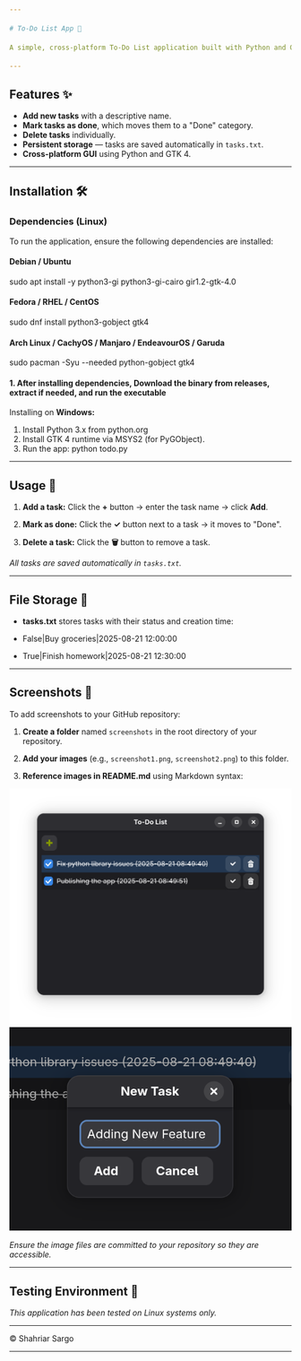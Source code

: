 ```yaml
---

# To-Do List App 📝

A simple, cross-platform To-Do List application built with Python and GTK 4. Allows you to manage tasks, mark them as done, and store task creation dates.

---
```


## Features ✨

* **Add new tasks** with a descriptive name.
* **Mark tasks as done**, which moves them to a "Done" category.
* **Delete tasks** individually.
* **Persistent storage** — tasks are saved automatically in `tasks.txt`.
* **Cross-platform GUI** using Python and GTK 4.

---

## Installation 🛠️

### Dependencies (Linux)

To run the application, ensure the following dependencies are installed:

#### Debian / Ubuntu

sudo apt install -y python3-gi python3-gi-cairo gir1.2-gtk-4.0

#### Fedora / RHEL / CentOS

sudo dnf install python3-gobject gtk4

#### Arch Linux / CachyOS / Manjaro / EndeavourOS / Garuda

sudo pacman -Syu --needed python-gobject gtk4

#### 1. After installing dependencies, Download the binary from releases, extract if needed, and run the executable
Installing on **Windows:**
   1. Install Python 3.x from python.org
   2. Install GTK 4 runtime via MSYS2 (for PyGObject).
   3. Run the app:
      python todo.py

---

## Usage 🚀

1. **Add a task:** Click the **+** button → enter the task name → click **Add**.

2. **Mark as done:** Click the **✓** button next to a task → it moves to "Done".

3. **Delete a task:** Click the **🗑️** button to remove a task.

*All tasks are saved automatically in `tasks.txt`.*

---

## File Storage 📂

* **tasks.txt** stores tasks with their status and creation time:

* False|Buy groceries|2025-08-21 12:00:00
* True|Finish homework|2025-08-21 12:30:00

---

## Screenshots 📸

To add screenshots to your GitHub repository:

1. **Create a folder** named `screenshots` in the root directory of your repository.

2. **Add your images** (e.g., `screenshot1.png`, `screenshot2.png`) to this folder.

3. **Reference images in README.md** using Markdown syntax:


![Add Task](screenshots/screenshot1.png)
![Mark as Done](screenshots/screenshot2.png)


*Ensure the image files are committed to your repository so they are accessible.*

---

## Testing Environment 🧪

*This application has been tested on Linux systems only.*

---

© Shahriar Sargo

---
